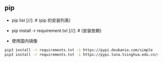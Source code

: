 ## pip

- pip list  [//]: # (pip 的安装列表)
- pip install -r requirement.txt [//]: # (安装依赖)

- 使用国内镜像

``` sh
pip3 install -r requirements.txt -i https://pypi.doubanio.com/simple    # douban
pip3 install -r requirements.txt -i https://pypi.tuna.tsinghua.edu.cn/simple    # tsinghua
```
